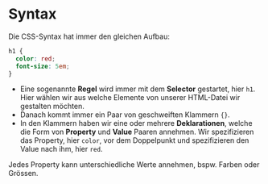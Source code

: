 # Syntax

<show-structure depth="2" />

Die CSS-Syntax hat immer den gleichen Aufbau:

```CSS
h1 {
  color: red;
  font-size: 5em;
}
```

- Eine sogenannte **Regel** wird immer mit dem **Selector** gestartet, hier `h1`. Hier wählen wir aus welche Elemente von unserer HTML-Datei wir
  gestalten möchten.
- Danach kommt immer ein Paar von geschweiften Klammern `{}`.
- In den Klammern haben wir eine oder mehrere **Deklarationen**, welche die Form von **Property** und **Value** Paaren annehmen. Wir spezifizieren
  das Property, hier `color`, vor dem Doppelpunkt und spezifizieren den Value nach ihm, hier `red`.

Jedes Property kann unterschiedliche Werte annehmen, bspw. Farben oder Grössen.